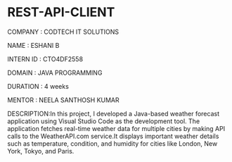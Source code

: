 # REST-API-CLIENT

COMPANY   : CODTECH IT SOLUTIONS

NAME      : ESHANI B

INTERN ID : CTO4DF2558

DOMAIN    : JAVA PROGRAMMING

DURATION  : 4 weeks

MENTOR    : NEELA SANTHOSH KUMAR

DESCRIPTION:In this project, I developed a Java-based weather forecast application using Visual Studio Code as the development tool. The application fetches real-time weather data for multiple cities by making API calls to the WeatherAPI.com service.It displays important weather details such as temperature, condition, and humidity for cities like London, New York, Tokyo, and Paris.
